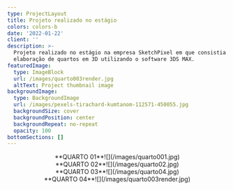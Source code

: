 ```yaml
---
type: ProjectLayout
title: Projeto realizado no estágio
colors: colors-b
date: '2022-01-22'
client: ''
description: >-
  Projeto realizado no estágio na empresa SketchPixel em que consistia na
  elaboração de quartos em 3D utilizando o software 3DS MAX.
featuredImage:
  type: ImageBlock
  url: /images/quarto003render.jpg
  altText: Project thumbnail image
backgroundImage:
  type: BackgroundImage
  url: /images/pexels-tirachard-kumtanom-112571-450055.jpg
  backgroundSize: cover
  backgroundPosition: center
  backgroundRepeat: no-repeat
  opacity: 100
bottomSections: []
---
```

<div style="text-align: center">**QUARTO 01**![](/images/quarto001.jpg)</div>

<div style="text-align: center">**QUARTO 02**![](/images/quarto02.jpg)</div>

<div style="text-align: center">**QUARTO 03**![](/images/quarto04.jpg)</div>

<div style="text-align: center">**QUARTO 04**![](/images/quarto003render.jpg)</div>

